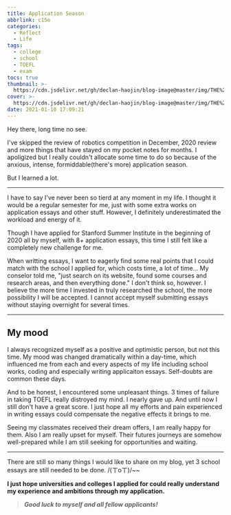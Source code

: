 ```yaml
---
title: Application Season
abbrlink: c15e
categories:
  - Reflect
  - Life
tags:
  - college
  - school
  - TOEFL
  - exam
tocs: true
thumbnail: >-
  https://cdn.jsdelivr.net/gh/declan-haojin/blog-image@master/img/THE%20TRAVELLER.png
cover: >-
  https://cdn.jsdelivr.net/gh/declan-haojin/blog-image@master/img/THE%20TRAVELLER.png
date: 2021-01-10 17:09:21
---
```


Hey there, long time no see. 

I've skipped the review of robotics competition in December, 2020 review and more things that have stayed on my pocket notes for months. I apoligized but I really couldn't allocate some time to do so because of the anxious, intense, formiddable(there's more) application season. 

But I learned a lot.


---

I have to say I've never been so tierd at any moment in my life. I thought it would be a regular semester for me, just with some extra works on application essays and other stuff. However, I definitely underestimated the workload and energy of it. 

Though I have applied for Stanford Summer Institute in the beginning of 2020 all by myself, with 8+ application essays, this time I still felt like a completely new challenge for me. 

When writting essays, I want to eagerly find some real points that I could match with the school I applied for, which costs time, a lot of time... My conselor told me, "just search on its website, found some courses and research areas, and then everything done." I don't think so, however. I believe the more time I invested in truly researched the school, the more possibility I will be accepted. I cannot accept myself submitting essays without staying overnight for several times. 

---

## My mood

I always recognized myself as a positive and optimistic person, but not this time. My mood was changed dramatically within a day-time, which influenced me from each and every aspects of my life including school works, coding and especially writing applicaiton essays. Self-doubts are common these days. 

And to be honest, I encountered some unpleasant things. 3 times of failure in taking TOEFL really distroyed my mind. I nearly gave up. And until now I still don't have a great score. I just hope all my efforts and pain experienced in writing essays could compensate the negative effects it brings to me. 

Seeing my classmates received their dream offers, I am really happy for them. Also I am really upset for myself. Their futures journeys are somehow well-prepared while I am still seeking for opportunities and waiting. 

---

There are still so many things I would like to share on my blog, yet 3 school essays are still needed to be done. /(ㄒoㄒ)/~~

**I just hope universities and colleges I applied for could really understand my experience and ambitions through my application.**

> ***Good luck to myself and all fellow applicants!***